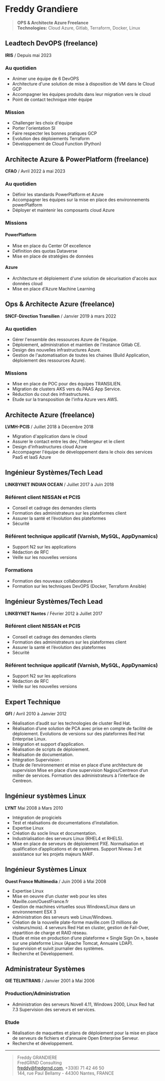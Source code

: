 # Freddy Grandiere

> **OPS & Architecte Azure Freelance** \
> **Technologies:** Cloud Azure, Gitlab, Terraform, Docker, Linux

## Leadtech DevOPS (freelance)

**IRIS** / Depuis mai 2023

### Au quotidien
* Animer une équipe de 6 DevOPS
* Architecture d'une solution de mise à disposition de VM dans le Cloud GCP
* Accompagner les équipes produits dans leur migration vers le cloud
* Point de contact technique inter équipe

### Mission

* Challenger les choix d'équipe
* Porter l'orientation SI
* Faire respecter les bonnes pratiques GCP
* Evolution des déploiements Terraform
* Développement de Cloud Function (Python)
<div style="page-break-after: always;"></div>

## Architecte Azure & PowerPlatform (freelance)

**CFAO** / Avril 2022 à mai 2023

### Au quotidien

* Définir les standards PowerPlatform et Azure
* Accompagner les équipes sur la mise en place des environnements powerPlatform
* Déployer et maintenir les composants cloud Azure

### Missions

#### PowerPlatform
  * Mise en place du Center Of excellence 
  * Définition des quotas Dataverse
  * Mise en place de stratégies de données

#### Azure
  * Architecture et déploiement d'une solution de sécurisation d'accès aux données cloud
  * Mise en place d'Azure Machine Learning

<div style="page-break-after: always;"></div>

## Ops & Architecte Azure (freelance)

**SNCF-Direction Transilien** / Janvier 2019 à mars 2022

### Au quotidien

* Gérer l'ensemble des ressources Azure de l'équipe.
* Déploiement, administration et maintien de l'instance Gitlab CE.
* Design des nouvelles infrastructures Azure.
* Gestion de l'automatisation de toutes les chaines (Build Application, déploiement des ressources Azure).

### Missions

* Mise en place de POC pour des équipes TRANSILIEN.
* Migration de clusters AKS vers du PAAS App Service.
* Réduction du cout des infrastructures.
* Etude sur la transposition de l'infra Azure vers AWS.

<div style="page-break-after: always;"></div>

## Architecte Azure (freelance)

**LVMH-PCIS** / Juillet 2018 à Décembre 2018

* Migration d'application dans le cloud
* Assurer le contact entre les dev, l'hébergeur et le client
* Design d'infrastructures cloud Azure
* Accompagner l'équipe de développement dans le choix des services PaaS et IaaS Azure

## Ingénieur Systèmes/Tech Lead

**LINKBYNET INDIAN OCEAN** / Juillet 2017 à Juin 2018

### Référent client NISSAN et PCIS

* Conseil et cadrage des demandes clients
* Formation des administrateurs sur les plateformes client
* Assurer la santé et l’évolution des plateformes
* Sécurité

### Référent technique applicatif (Varnish, MySQL, AppDynamics)

* Support N2 sur les applications
* Rédaction de RFC
* Veille sur les nouvelles versions

### Formations

* Formation des nouveaux collaborateurs
* Formation sur les techniques DevOPS (Docker, Terraform Ansible)

<div style="page-break-after: always;"></div>

## Ingénieur Systèmes/Tech Lead

**LINKBYNET Nantes** / Février 2012 à Juillet 2017

### Référent client NISSAN et PCIS

* Conseil et cadrage des demandes clients
* Formation des administrateurs sur les plateformes client
* Assurer la santé et l’évolution des plateformes
* Sécurité

### Référent technique applicatif (Varnish, MySQL, AppDynamics)

* Support N2 sur les applications
* Rédaction de RFC
* Veille sur les nouvelles versions
## Expert Technique

**GFI** / Avril 2010 à Janvier 2012

* Réalisation d’audit sur les technologies de cluster Red Hat.
* Réalisation d’une solution de PCA avec prise en compte de facilité de déploiement. Evolutions de versions sur des plateformes Red Hat Enterprise Linux.
* Intégration et support d’application.
* Réalisation de scripts de déploiement.
* Réalisation de documentation.
* Intégration Supervision :
* Etude de l’environnement et mise en place d’une architecture de supervision Mise en place d’une supervision Nagios/Centreon d’un millier de services. Formation des administrateurs à l’interface de Centreon.

<div style="page-break-after: always;"></div>

## Ingénieur systèmes Linux

**LYNT** Mai 2008 à Mars 2010

* Intégration de progiciels
* Test et réalisations de documentations d’installation.
* Expertise Linux
* Création du socle linux et documentation.
* Industrialisation des serveurs Linux (RHEL4 et RHEL5).
* Mise en place de serveurs de déploiement PXE. Normalisation et qualification d’applications et de systèmes. Support Niveau 3 et assistance sur les projets majeurs MAIF.

## Ingénieur Systèmes Linux

**Ouest France Multimedia** / Juin 2006 à Mai 2008

* Expertise Linux
* Mise en oeuvre d’un cluster web pour les sites Maville.com/OuestFrance.fr
* Gestion de machines virtuelles sous Windows/Linux dans un environnement ESX 3
* Administration des serveurs web Linux/Windows.
* Création de la nouvelle plate-forme maville.com (3 millions de visiteurs/mois). 4 serveurs Red Hat en cluster, gestion de Fail-Over, répartition de charge et RAID réseau.
* Etude et mise en production d’une plateforme « Single Sign On », basée sur une plateforme Linux (Apache Tomcat, Annuaire LDAP).
* Supervision et suivit journalier des systèmes.
* Recherche et Développement.
<div style="page-break-after: always;"></div>

## Administrateur Systèmes

**GIE TELINTRANS** / Janvier 2001 à Mai 2006

### Production/Administration

* Administration des serveurs Novell 4.11, Windows 2000, Linux Red hat 7.3 Supervision des serveurs et services.

### Etude

* Réalisation de maquettes et plans de déploiement pour la mise en place de serveurs de fichiers et d’annuaire Open Enterprise Serveur.
* Recherche et développement.

----

> Freddy GRANDIERE \
> FredGRND Consulting \
> <freddy@fredgrnd.com>, +33(6) 71 42 46 50 \
> 144, rue Paul Bellamy - 44300 Nantes, FRANCE
